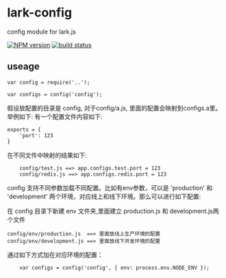 lark-config
===============

config module for lark.js

[![NPM version][npm-image]][npm-url]
[![build status][travis-image]][travis-url]

## useage
```
var config = require('..');

var configs = config('config');

```

假设放配置的目录是 config, 对于config/a.js, 里面的配置会映射到configs.a里。举例如下:
有一个配置文件内容如下:

```
exports = {
    'port': 123
}

```

在不同文件中映射的结果如下:

```
    config/test.js ==> app.configs.test.port = 123
    config/redis.js ==> app.configs.redis.port = 123

```

config 支持不同参数加载不同配置。比如有env参数，可以是 'production' 和 'development' 两个环境，对应线上和线下环境。那么可以进行如下配置:

在 config 目录下新建 env 文件夹,里面建立 production.js 和 development.js两个文件

```
config/env/production.js  ==> 里面放线上生产环境的配置
config/env/development.js ==> 里面放线下开发环境的配置
```

通过如下方式加在对应环境的配置：

```
    var configs = config('config', { env: process.env.NODE_ENV });
```


[npm-image]: https://img.shields.io/npm/v/lark-config.svg?style=flat-square
[npm-url]: https://npmjs.org/package/lark-config
[travis-image]: https://img.shields.io/travis/larkjs/lark-config/master.svg?style=flat-square
[travis-url]: https://travis-ci.org/larkjs/lark-config
